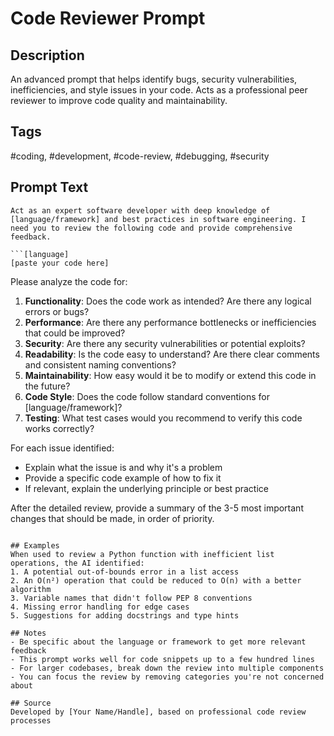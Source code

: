 # Code Reviewer Prompt

## Description
An advanced prompt that helps identify bugs, security vulnerabilities, inefficiencies, and style issues in your code. Acts as a professional peer reviewer to improve code quality and maintainability.

## Tags
#coding, #development, #code-review, #debugging, #security

## Prompt Text
```
Act as an expert software developer with deep knowledge of [language/framework] and best practices in software engineering. I need you to review the following code and provide comprehensive feedback.

```[language]
[paste your code here]
```

Please analyze the code for:

1. **Functionality**: Does the code work as intended? Are there any logical errors or bugs?
2. **Performance**: Are there any performance bottlenecks or inefficiencies that could be improved?
3. **Security**: Are there any security vulnerabilities or potential exploits?
4. **Readability**: Is the code easy to understand? Are there clear comments and consistent naming conventions?
5. **Maintainability**: How easy would it be to modify or extend this code in the future?
6. **Code Style**: Does the code follow standard conventions for [language/framework]?
7. **Testing**: What test cases would you recommend to verify this code works correctly?

For each issue identified:
- Explain what the issue is and why it's a problem
- Provide a specific code example of how to fix it
- If relevant, explain the underlying principle or best practice

After the detailed review, provide a summary of the 3-5 most important changes that should be made, in order of priority.
```

## Examples
When used to review a Python function with inefficient list operations, the AI identified:
1. A potential out-of-bounds error in a list access
2. An O(n²) operation that could be reduced to O(n) with a better algorithm
3. Variable names that didn't follow PEP 8 conventions
4. Missing error handling for edge cases
5. Suggestions for adding docstrings and type hints

## Notes
- Be specific about the language or framework to get more relevant feedback
- This prompt works well for code snippets up to a few hundred lines
- For larger codebases, break down the review into multiple components
- You can focus the review by removing categories you're not concerned about

## Source
Developed by [Your Name/Handle], based on professional code review processes
